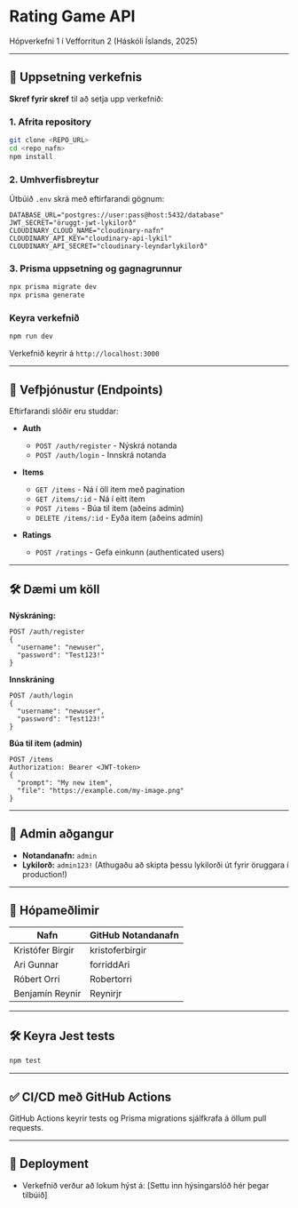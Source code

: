 # Rating Game API

Hópverkefni 1 í Vefforritun 2 (Háskóli Íslands, 2025)

---

## 🚀 Uppsetning verkefnis

**Skref fyrir skref** til að setja upp verkefnið:

### 1. Afrita repository

```bash
git clone <REPO_URL>
cd <repo_nafn>
npm install
```

### 2. Umhverfisbreytur

Útbúið `.env` skrá með eftirfarandi gögnum:

```env
DATABASE_URL="postgres://user:pass@host:5432/database"
JWT_SECRET="öruggt-jwt-lykilorð"
CLOUDINARY_CLOUD_NAME="cloudinary-nafn"
CLOUDINARY_API_KEY="cloudinary-api-lykil"
CLOUDINARY_API_SECRET="cloudinary-leyndarlykilorð"
```

### 3. Prisma uppsetning og gagnagrunnur

```bash
npx prisma migrate dev
npx prisma generate
```

### Keyra verkefnið

```bash
npm run dev
```

Verkefnið keyrir á `http://localhost:3000`

---

## 📌 Vefþjónustur (Endpoints)

Eftirfarandi slóðir eru studdar:

- **Auth**
  - `POST /auth/register` - Nýskrá notanda
  - `POST /auth/login` - Innskrá notanda

- **Items**
  - `GET /items` - Ná í öll item með pagination
  - `GET /items/:id` - Ná í eitt item
  - `POST /items` - Búa til item (aðeins admin)
  - `DELETE /items/:id` - Eyða item (aðeins admin)

- **Ratings**
  - `POST /ratings` - Gefa einkunn (authenticated users)

---

## 🛠 Dæmi um köll

**Nýskráning:**
```http
POST /auth/register
{
  "username": "newuser",
  "password": "Test123!"
}
```

**Innskráning**
```http
POST /auth/login
{
  "username": "newuser",
  "password": "Test123!"
}
```

**Búa til item (admin)**
```http
POST /items
Authorization: Bearer <JWT-token>
{
  "prompt": "My new item",
  "file": "https://example.com/my-image.png"
}
```

---

## 🔐 Admin aðgangur

- **Notandanafn:** `admin`  
- **Lykilorð:** `admin123!` (Athugaðu að skipta þessu lykilorði út fyrir öruggara í production!)

---

## 👥 Hópameðlimir

| Nafn                     | GitHub Notandanafn   |
|--------------------------|----------------------|
| Kristófer Birgir         | kristoferbirgir      |
| Ari Gunnar               | forriddAri           |
| Róbert Orri              | Robertorri           |
| Benjamín Reynir          | Reynirjr             |

---

## 🛠 Keyra Jest tests

```bash
npm test
```

---

## ✅ CI/CD með GitHub Actions

GitHub Actions keyrir tests og Prisma migrations sjálfkrafa á öllum pull requests.

---

## 🎯 Deployment

- Verkefnið verður að lokum hýst á: [Settu inn hýsingarslóð hér þegar tilbúið]

